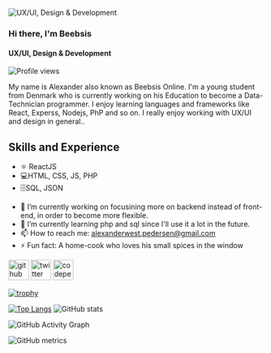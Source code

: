 ![UX/UI, Design & Development](https://mir-s3-cdn-cf.behance.net/project_modules/fs/333c5a73116977.5c059cc9ab3d6.gif)
### Hi there, I'm Beebsis
#### UX/UI, Design & Development
![Profile views](https://gpvc.arturio.dev/beebsis)  

My name is Alexander also known as Beebsis Online. I'm a young student from Denmark who is currently working on his Education to become a Data-Technician programmer. I enjoy learning languages and frameworks like React, Experss, Nodejs, PhP and so on. I really enjoy working with UX/UI and design in general..

## Skills and Experience
* ⚛️ ReactJS
* 💻HTML, CSS, JS, PHP
* 🗄️SQL, JSON

- 🔭 I’m currently working on focusining more on backend instead of front-end, in order to become more flexible.  
- 🌱 I’m currently learning php and sql since I'll use it a lot in the future. 
- 📫 How to reach me: alexanderwest.pedersen@gmail.com 
- ⚡ Fun fact: A home-cook who loves his small spices in the window 


[<img src='https://cdn.jsdelivr.net/npm/simple-icons@3.0.1/icons/github.svg' alt='github' height='40'>](https://github.com/beebsis)
[<img src='https://cdn.jsdelivr.net/npm/simple-icons@3.0.1/icons/twitter.svg' alt='twitter' height='40'>](https://twitter.com/beebsis)
[<img src='https://cdn.jsdelivr.net/npm/simple-icons@3.0.1/icons/codepen.svg' alt='codepen' height='40'>](https://codepen.io/BeebsisOfficial)  

[![trophy](https://github-profile-trophy.vercel.app/?username=beebsis)](https://github.com/ryo-ma/github-profile-trophy)

[![Top Langs](https://github-readme-stats.vercel.app/api/top-langs/?username=beebsis)](https://github.com/anuraghazra/github-readme-stats) ![GitHub stats](https://github-readme-stats.vercel.app/api?username=beebsis&show_icons=true)  

![GitHub Activity Graph](https://activity-graph.herokuapp.com/graph?username=beebsis)  

![GitHub metrics](https://metrics.lecoq.io/beebsis)  
